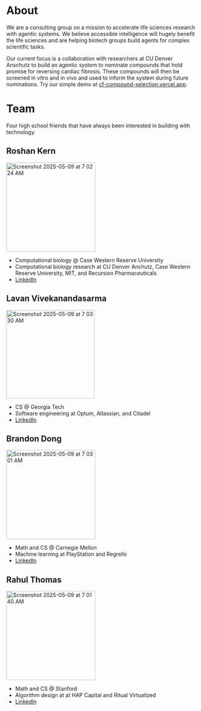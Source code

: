 # About

We are a consulting group on a mission to accelerate life sciences research with agentic systems.
We believe accessible intelligence will hugely benefit the life sciences and are helping biotech groups build agents for complex scientific tasks.

Our current focus is a collaboration with researchers at CU Denver Anschutz to build an agentic system to nominate compounds that hold promise for reversing cardiac fibrosis.
These compounds will then be screened in vitro and in vivo and used to inform the system during future nominations.
Try our simple demo at [cf-compound-selection.vercel.app](https://cf-compound-selection.vercel.app).

# Team

Four high school friends that have always been interested in building with technology.

## Roshan Kern

<img width="235" alt="Screenshot 2025-05-09 at 7 02 24 AM" src="https://github.com/user-attachments/assets/1d42239f-9b96-41b2-a820-12d44738c5c1" />

- Computational biology @ Case Western Reserve University
- Computational biology research at CU Denver Anchutz, Case Western Reserve University, MIT, and Recursion Pharmaceuticals
- [LinkedIn](https://www.linkedin.com/in/roshan-kern/)

## Lavan Vivekanandasarma

<img width="233" alt="Screenshot 2025-05-09 at 7 03 30 AM" src="https://github.com/user-attachments/assets/30419fdd-0621-4f3f-855b-d16c1c982a3e" />

- CS @ Georgia Tech
- Software engineering at Optum, Atlassian, and Citadel
- [LinkedIn](https://www.linkedin.com/in/lavan-v/)

## Brandon Dong

<img width="235" alt="Screenshot 2025-05-09 at 7 03 01 AM" src="https://github.com/user-attachments/assets/d44ec427-3e0d-4912-b6ae-1d375d37cbb0" />

- Math and CS @ Carnegie Mellon
- Machine learning at PlayStation and Regrello
- [LinkedIn](https://www.linkedin.com/in/brandon-j-dong/)

## Rahul Thomas

<img width="235" alt="Screenshot 2025-05-09 at 7 01 40 AM" src="https://github.com/user-attachments/assets/bf76b993-f7df-4b91-a6a7-c09c90abbbef" />

- Math and CS @ Stanford
- Algorithm design at at HAP Capital and Ritual Virtualized
- [LinkedIn](https://www.linkedin.com/in/rahul-t-3b27821b3/)
